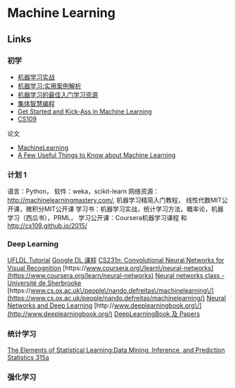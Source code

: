 # Machine Learning

## Links

### 初学

* [机器学习实战](https://book.douban.com/subject/24703171/)
* [机器学习:实用案例解析](https://www.amazon.cn/%E5%9B%BE%E4%B9%A6/dp/B00CFCNGLG/479-4252085-2243758?ie=UTF8&camp=536&creative=3200&creativeASIN=B00CFCNGLG&linkCode=as2&ref_=as_li_qf_sp_asin_il_tl&tag=vastwork-23)
* [机器学习的最佳入门学习资源](https://segmentfault.com/a/1190000000394924)
* [集体智慧编程](https://book.douban.com/subject/3288908/)
* [Get Started and Kick-Ass in Machine Learning](http://machinelearningmastery.com/)
* [CS109](http://cs109.github.io/2014/index.html)

论文

* [MachineLearning](http://www.cs.cmu.edu/~tom/pubs/MachineLearning.pdf)
* [A Few Useful Things to Know about Machine Learning](http://homes.cs.washington.edu/~pedrod/papers/cacm12.pdf)

### 计划 1

语言：Python， 软件：weka，scikit-learn
网络资源： [http:\/\/machinelearningmastery.com\/](http://machinelearningmastery.com/), 机器学习精简入门教程， 线性代数MIT公开课，微积分MIT公开课
学习书：机器学习实战，统计学习方法，概率论，机器学习（西瓜书），PRML，
学习公开课：Coursera机器学习课程 和 [http:\/\/cs109.github.io\/2015\/](http://cs109.github.io/2015/)

### Deep Learning

[UFLDL Tutorial](http://deeplearning.stanford.edu/tutorial/)
[Google DL 课程](https://www.udacity.com/course/deep-learning--ud730)
[CS231n: Convolutional Neural Networks for Visual Recognition](http://cs231n.stanford.edu/)
[https:\/\/www.coursera.org\/learn\/neural-networks](https://www.coursera.org/learn/neural-networks)
[Neural networks class - Université de Sherbrooke](https://www.youtube.com/playlist?list=PL6Xpj9I5qXYEcOhn7TqghAJ6NAPrNmUBH)
[https:\/\/www.cs.ox.ac.uk\/people\/nando.defreitas\/machinelearning\/](https://www.cs.ox.ac.uk/people/nando.defreitas/machinelearning/)
[Neural Networks and Deep Learning](http://neuralnetworksanddeeplearning.com/)
[http:\/\/www.deeplearningbook.org\/](http://www.deeplearningbook.org/)
[DeepLearningBook 及 Papers](https://github.com/HFTrader/DeepLearningBook)

### 统计学习

[The Elements of Statistical Learning:Data Mining, Inference, and Prediction](http://statweb.stanford.edu/~tibs/ElemStatLearn/)
[Statistics 315a](http://statweb.stanford.edu/~tibs/stat315a.html)

### 强化学习





